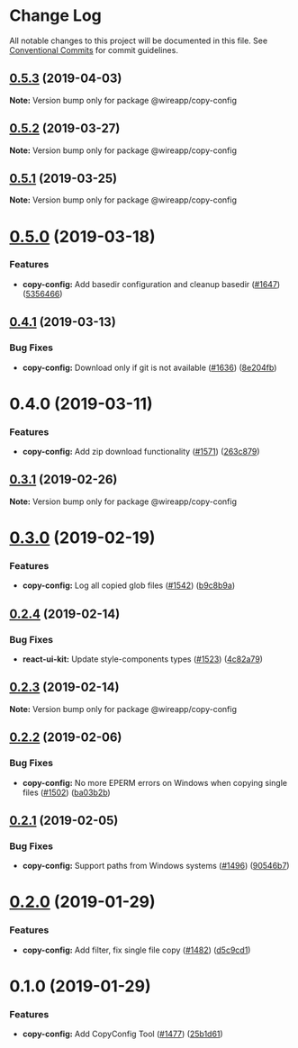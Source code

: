 # Change Log

All notable changes to this project will be documented in this file.
See [Conventional Commits](https://conventionalcommits.org) for commit guidelines.

## [0.5.3](https://github.com/wireapp/wire-web-packages/tree/master/packages/copy-config/compare/@wireapp/copy-config@0.5.2...@wireapp/copy-config@0.5.3) (2019-04-03)

**Note:** Version bump only for package @wireapp/copy-config





## [0.5.2](https://github.com/wireapp/wire-web-packages/tree/master/packages/copy-config/compare/@wireapp/copy-config@0.5.1...@wireapp/copy-config@0.5.2) (2019-03-27)

**Note:** Version bump only for package @wireapp/copy-config





## [0.5.1](https://github.com/wireapp/wire-web-packages/tree/master/packages/copy-config/compare/@wireapp/copy-config@0.5.0...@wireapp/copy-config@0.5.1) (2019-03-25)

**Note:** Version bump only for package @wireapp/copy-config





# [0.5.0](https://github.com/wireapp/wire-web-packages/tree/master/packages/copy-config/compare/@wireapp/copy-config@0.4.1...@wireapp/copy-config@0.5.0) (2019-03-18)


### Features

* **copy-config:** Add basedir configuration and cleanup basedir ([#1647](https://github.com/wireapp/wire-web-packages/tree/master/packages/copy-config/issues/1647)) ([5356466](https://github.com/wireapp/wire-web-packages/tree/master/packages/copy-config/commit/5356466))





## [0.4.1](https://github.com/wireapp/wire-web-packages/tree/master/packages/copy-config/compare/@wireapp/copy-config@0.4.0...@wireapp/copy-config@0.4.1) (2019-03-13)


### Bug Fixes

* **copy-config:** Download only if git is not available ([#1636](https://github.com/wireapp/wire-web-packages/tree/master/packages/copy-config/issues/1636)) ([8e204fb](https://github.com/wireapp/wire-web-packages/tree/master/packages/copy-config/commit/8e204fb))





# 0.4.0 (2019-03-11)


### Features

* **copy-config:** Add zip download functionality ([#1571](https://github.com/wireapp/wire-web-packages/tree/master/packages/copy-config/issues/1571)) ([263c879](https://github.com/wireapp/wire-web-packages/tree/master/packages/copy-config/commit/263c879))





## [0.3.1](https://github.com/wireapp/wire-web-packages/tree/master/packages/copy-config/compare/@wireapp/copy-config@0.3.0...@wireapp/copy-config@0.3.1) (2019-02-26)

**Note:** Version bump only for package @wireapp/copy-config





# [0.3.0](https://github.com/wireapp/wire-web-packages/tree/master/packages/copy-config/compare/@wireapp/copy-config@0.2.4...@wireapp/copy-config@0.3.0) (2019-02-19)


### Features

* **copy-config:** Log all copied glob files ([#1542](https://github.com/wireapp/wire-web-packages/tree/master/packages/copy-config/issues/1542)) ([b9c8b9a](https://github.com/wireapp/wire-web-packages/tree/master/packages/copy-config/commit/b9c8b9a))





## [0.2.4](https://github.com/wireapp/wire-web-packages/tree/master/packages/copy-config/compare/@wireapp/copy-config@0.2.3...@wireapp/copy-config@0.2.4) (2019-02-14)


### Bug Fixes

* **react-ui-kit:** Update style-components types ([#1523](https://github.com/wireapp/wire-web-packages/tree/master/packages/copy-config/issues/1523)) ([4c82a79](https://github.com/wireapp/wire-web-packages/tree/master/packages/copy-config/commit/4c82a79))





## [0.2.3](https://github.com/wireapp/wire-web-packages/tree/master/packages/copy-config/compare/@wireapp/copy-config@0.2.2...@wireapp/copy-config@0.2.3) (2019-02-14)

**Note:** Version bump only for package @wireapp/copy-config





## [0.2.2](https://github.com/wireapp/wire-web-packages/tree/master/packages/copy-config/compare/@wireapp/copy-config@0.2.1...@wireapp/copy-config@0.2.2) (2019-02-06)


### Bug Fixes

* **copy-config:** No more EPERM errors on Windows when copying single files ([#1502](https://github.com/wireapp/wire-web-packages/tree/master/packages/copy-config/issues/1502)) ([ba03b2b](https://github.com/wireapp/wire-web-packages/tree/master/packages/copy-config/commit/ba03b2b))





## [0.2.1](https://github.com/wireapp/wire-web-packages/tree/master/packages/copy-config/compare/@wireapp/copy-config@0.2.0...@wireapp/copy-config@0.2.1) (2019-02-05)


### Bug Fixes

* **copy-config:** Support paths from Windows systems ([#1496](https://github.com/wireapp/wire-web-packages/tree/master/packages/copy-config/issues/1496)) ([90546b7](https://github.com/wireapp/wire-web-packages/tree/master/packages/copy-config/commit/90546b7))





# [0.2.0](https://github.com/wireapp/wire-web-packages/tree/master/packages/copy-config/compare/@wireapp/copy-config@0.1.0...@wireapp/copy-config@0.2.0) (2019-01-29)


### Features

* **copy-config:** Add filter, fix single file copy ([#1482](https://github.com/wireapp/wire-web-packages/tree/master/packages/copy-config/issues/1482)) ([d5c9cd1](https://github.com/wireapp/wire-web-packages/tree/master/packages/copy-config/commit/d5c9cd1))





# 0.1.0 (2019-01-29)


### Features

* **copy-config:** Add CopyConfig Tool ([#1477](https://github.com/wireapp/wire-web-packages/tree/master/packages/copy-config/issues/1477)) ([25b1d61](https://github.com/wireapp/wire-web-packages/tree/master/packages/copy-config/commit/25b1d61))
